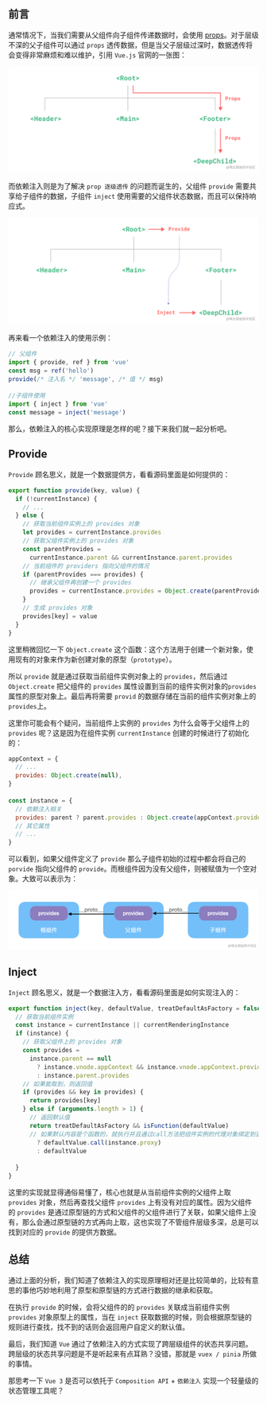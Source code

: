 ## 前言
通常情况下，当我们需要从父组件向子组件传递数据时，会使用 [props](https://cn.vuejs.org/guide/components/props.html)。对于层级不深的父子组件可以通过 `props` 透传数据，但是当父子层级过深时，数据透传将会变得非常麻烦和难以维护，引用 `Vue.js` 官网的一张图：

![image.png](./images/a31a94e4ba3f472bb2d037fc600f7201~tplv-k3u1fbpfcp-watermark.image.png)

而依赖注入则是为了解决 `prop 逐级透传` 的问题而诞生的，父组件 `provide` 需要共享给子组件的数据，子组件 `inject` 使用需要的父组件状态数据，而且可以保持响应式。

![image.png](./images/4b703605556c447bbb2fcd1739a412db~tplv-k3u1fbpfcp-watermark.image.png)

再来看一个依赖注入的使用示例：

```js
// 父组件
import { provide, ref } from 'vue'
const msg = ref('hello')
provide(/* 注入名 */ 'message', /* 值 */ msg)

//子组件使用
import { inject } from 'vue' 
const message = inject('message')
```
那么，依赖注入的核心实现原理是怎样的呢？接下来我们就一起分析吧。

## Provide

`Provide` 顾名思义，就是一个数据提供方，看看源码里面是如何提供的：
```js
export function provide(key, value) {
  if (!currentInstance) {
    // ...
  } else {
    // 获取当前组件实例上的 provides 对象
    let provides = currentInstance.provides
    // 获取父组件实例上的 provides 对象
    const parentProvides =
      currentInstance.parent && currentInstance.parent.provides
    // 当前组件的 providers 指向父组件的情况  
    if (parentProvides === provides) {
      // 继承父组件再创建一个 provides
      provides = currentInstance.provides = Object.create(parentProvides)
    }
    // 生成 provides 对象
    provides[key] = value
  }
}
```
这里稍微回忆一下 `Object.create` 这个函数：这个方法用于创建一个新对象，使用现有的对象来作为新创建对象的原型（`prototype`）。

所以 `provide` 就是通过获取当前组件实例对象上的 `provides`，然后通过 `Object.create` 把父组件的 `provides` 属性设置到当前的组件实例对象的`provides` 属性的原型对象上。最后再将需要 `provid` 的数据存储在当前的组件实例对象上的 `provides`上。

这里你可能会有个疑问，当前组件上实例的 `provides` 为什么会等于父组件上的 `provides` 呢？这是因为在组件实例 `currentInstance` 创建的时候进行了初始化的：

```js
appContext = {
  // ...
  provides: Object.create(null),
}

const instance = { 
  // 依赖注入相关 
  provides: parent ? parent.provides : Object.create(appContext.provides), 
  // 其它属性 
  // ... 
}
```
可以看到，如果父组件定义了 `provide` 那么子组件初始的过程中都会将自己的 `porvide` 指向父组件的 `provide`。而根组件因为没有父组件，则被赋值为一个空对象。大致可以表示为：


![image.png](./images/121a26eec5004650bdec9f6a08228faa~tplv-k3u1fbpfcp-watermark.image.png)

## Inject
`Inject` 顾名思义，就是一个数据注入方，看看源码里面是如何实现注入的：

```js
export function inject(key, defaultValue, treatDefaultAsFactory = false) {
  // 获取当前组件实例
  const instance = currentInstance || currentRenderingInstance
  if (instance) {
    // 获取父组件上的 provides 对象
    const provides =
      instance.parent == null
        ? instance.vnode.appContext && instance.vnode.appContext.provides
        : instance.parent.provides
    // 如果能取到，则返回值
    if (provides && key in provides) {
      return provides[key]
    } else if (arguments.length > 1) {
      // 返回默认值
      return treatDefaultAsFactory && isFunction(defaultValue)
      // 如果默认内容是个函数的，就执行并且通过call方法把组件实例的代理对象绑定到该函数的this上
        ? defaultValue.call(instance.proxy)
        : defaultValue
    
  }
}
```
这里的实现就显得通俗易懂了，核心也就是从当前组件实例的父组件上取 `provides` 对象，然后再查找父组件 `provides` 上有没有对应的属性。因为父组件的 `provides` 是通过原型链的方式和父组件的父组件进行了关联，如果父组件上没有，那么会通过原型链的方式再向上取，这也实现了不管组件层级多深，总是可以找到对应的 `provide` 的提供方数据。

## 总结
通过上面的分析，我们知道了依赖注入的实现原理相对还是比较简单的，比较有意思的事他巧妙地利用了原型和原型链的方式进行数据的继承和获取。

在执行 `provide` 的时候，会将父组件的的 `provides` 关联成当前组件实例 `provides` 对象原型上的属性，当在 `inject` 获取数据的时候，则会根据原型链的规则进行查找，找不到的话则会返回用户自定义的默认值。

最后，我们知道 `Vue` 通过了依赖注入的方式实现了跨层级组件的状态共享问题。跨层级的状态共享问题是不是听起来有点耳熟？没错，那就是 `vuex / pinia` 所做的事情。

那思考一下 `Vue 3` 是否可以依托于 `Composition API` + `依赖注入` 实现一个轻量级的状态管理工具呢？

  